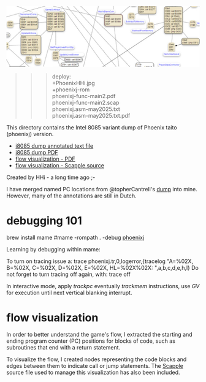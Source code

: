 ![Phoenix](PhoenixHHi.jpg)

>>> deploy:<br>
>>>   +PhoenixHHi.jpg<br>
>>>   +phoenixj-rom<br>
>>>   phoenixj-func-main2.pdf<br>
>>>   phoenixj-func-main2.scap<br>
>>>   phoenixj.asm-may2025.txt<br>
>>>   phoenixj.asm-may2025.txt.pdf<br>

This directory contains the Intel 8085 variant dump of Phoenix taito (phoenixj) version. 

  - [i8085 dump annotated text file](./phoenixj.asm-may2025.txt)<br>
  - [i8085 dump PDF](./phoenixj.asm-may2025.txt.pdf)<br>
  - [flow visualization - PDF](./phoenixj-func-main2.pdf)<br>
  - [flow visualization - Scapple source](./phoenixj-func-main2.scap)<br>

Created by HHi - a long time ago ;-

I have merged named PC locations from @topherCantrell's [dump](../Code.md) into mine. However, many of the annotations are still in Dutch.


# debugging 101
brew install mame
#mame -rompath . -debug [phoenixj](./phoenixj-rom/phoenixj.zip)

Learning by debugging within mame:

To turn on tracing issue a:
trace phoenixj.tr,0,logerror,{tracelog "A=%02X, B=%02X, C=%02X, D=%02X, E=%02X, HL=%02X%02X:  ",a,b,c,d,e,h,l}
Do not forget to turn tracing off again, with: trace off

In interactive mode, apply *trackpc* eventually *trackmem* instructions, use *GV* for execution until next vertical blanking interrupt. 

# flow visualization
In order to better understand the game's flow, I extracted the starting and ending program counter (PC) positions for blocks of code, such as subroutines that end with a return statement.

To visualize the flow, I created nodes representing the code blocks and edges between them to indicate call or jump statements. The [Scapple](https://www.literatureandlatte.com/scapple/overview) source file used to manage this visualization has also been included.

